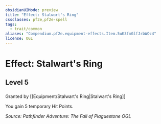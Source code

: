 ```yaml
---
obsidianUIMode: preview
title: "Effect: Stalwart's Ring"
cssclasses: pf2e,pf2e-spell
tags:
  - trait/common
aliases: "Compendium.pf2e.equipment-effects.Item.5uK3fmGlfJrbWQz4"
license: OGL
---
```

# Effect: Stalwart's Ring
## Level 5
### 






Granted by [[Equipment/Stalwart's Ring|Stalwart's Ring]]

You gain 5 temporary Hit Points.

*Source: Pathfinder Adventure: The Fall of Plaguestone*
*OGL*